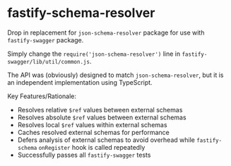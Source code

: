# fastify-schema-resolver

Drop in replacement for `json-schema-resolver` package 
for use with `fastify-swagger` package.

Simply change the `require('json-schema-resolver')` line in 
`fastify-swagger/lib/util/common.js`.

The API was (obviously) designed to match `json-schema-resolver`, but it is an
independent implementation using TypeScript.

Key Features/Rationale:

* Resolves relative `$ref` values between external schemas
* Resolves absolute `$ref` values between external schemas
* Resolves local `$ref` values within external schemas
* Caches resolved external schemas for performance
* Defers analysis of external schemas to avoid overhead
  while `fastify-schema` `onRegister` hook is called repeatedly
* Successfully passes all `fastify-swagger` tests

